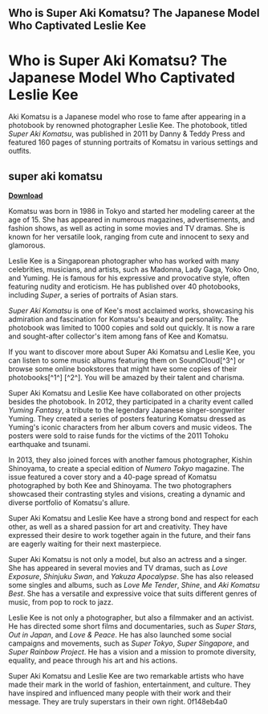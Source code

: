 ## Who is Super Aki Komatsu? The Japanese Model Who Captivated Leslie Kee

  
# Who is Super Aki Komatsu? The Japanese Model Who Captivated Leslie Kee
  
Aki Komatsu is a Japanese model who rose to fame after appearing in a photobook by renowned photographer Leslie Kee. The photobook, titled *Super Aki Komatsu*, was published in 2011 by Danny & Teddy Press and featured 160 pages of stunning portraits of Komatsu in various settings and outfits.
 
## super aki komatsu


[**Download**](https://www.google.com/url?q=https%3A%2F%2Ffancli.com%2F2tKGPe&sa=D&sntz=1&usg=AOvVaw1EqptB9E07zGssykYU5fBv)

  
Komatsu was born in 1986 in Tokyo and started her modeling career at the age of 15. She has appeared in numerous magazines, advertisements, and fashion shows, as well as acting in some movies and TV dramas. She is known for her versatile look, ranging from cute and innocent to sexy and glamorous.
  
Leslie Kee is a Singaporean photographer who has worked with many celebrities, musicians, and artists, such as Madonna, Lady Gaga, Yoko Ono, and Yuming. He is famous for his expressive and provocative style, often featuring nudity and eroticism. He has published over 40 photobooks, including *Super*, a series of portraits of Asian stars.
  
*Super Aki Komatsu* is one of Kee's most acclaimed works, showcasing his admiration and fascination for Komatsu's beauty and personality. The photobook was limited to 1000 copies and sold out quickly. It is now a rare and sought-after collector's item among fans of Kee and Komatsu.
  
If you want to discover more about Super Aki Komatsu and Leslie Kee, you can listen to some music albums featuring them on SoundCloud[^3^] or browse some online bookstores that might have some copies of their photobooks[^1^] [^2^]. You will be amazed by their talent and charisma.
  
Super Aki Komatsu and Leslie Kee have collaborated on other projects besides the photobook. In 2012, they participated in a charity event called *Yuming Fantasy*, a tribute to the legendary Japanese singer-songwriter Yuming. They created a series of posters featuring Komatsu dressed as Yuming's iconic characters from her album covers and music videos. The posters were sold to raise funds for the victims of the 2011 Tohoku earthquake and tsunami.
  
In 2013, they also joined forces with another famous photographer, Kishin Shinoyama, to create a special edition of *Numero Tokyo* magazine. The issue featured a cover story and a 40-page spread of Komatsu photographed by both Kee and Shinoyama. The two photographers showcased their contrasting styles and visions, creating a dynamic and diverse portfolio of Komatsu's allure.
  
Super Aki Komatsu and Leslie Kee have a strong bond and respect for each other, as well as a shared passion for art and creativity. They have expressed their desire to work together again in the future, and their fans are eagerly waiting for their next masterpiece.
  
Super Aki Komatsu is not only a model, but also an actress and a singer. She has appeared in several movies and TV dramas, such as *Love Exposure*, *Shinjuku Swan*, and *Yakuza Apocalypse*. She has also released some singles and albums, such as *Love Me Tender*, *Shine*, and *Aki Komatsu Best*. She has a versatile and expressive voice that suits different genres of music, from pop to rock to jazz.
  
Leslie Kee is not only a photographer, but also a filmmaker and an activist. He has directed some short films and documentaries, such as *Super Stars*, *Out in Japan*, and *Love & Peace*. He has also launched some social campaigns and movements, such as *Super Tokyo*, *Super Singapore*, and *Super Rainbow Project*. He has a vision and a mission to promote diversity, equality, and peace through his art and his actions.
  
Super Aki Komatsu and Leslie Kee are two remarkable artists who have made their mark in the world of fashion, entertainment, and culture. They have inspired and influenced many people with their work and their message. They are truly superstars in their own right.
 0f148eb4a0
